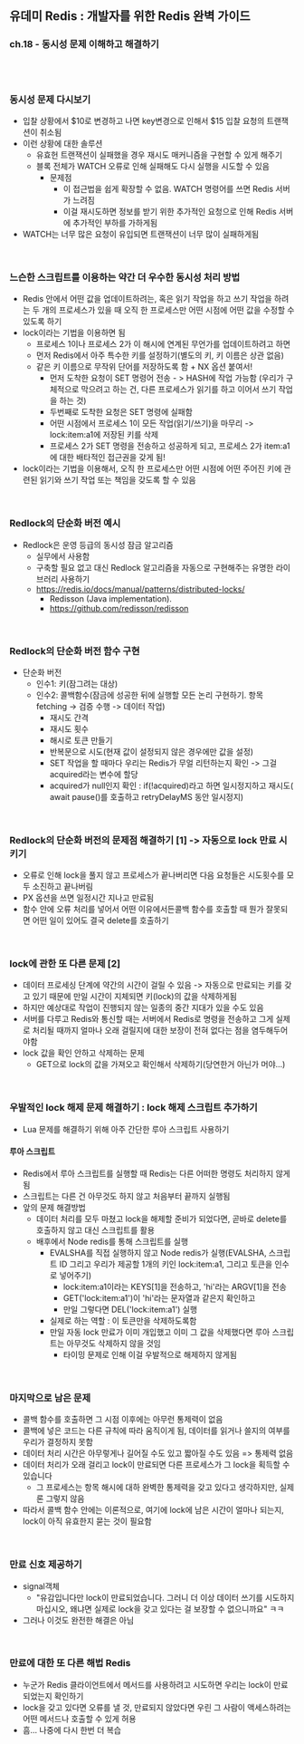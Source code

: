 ## 유데미 Redis : 개발자를 위한 Redis 완벽 가이드
### ch.18 - 동시성 문제 이해하고 해결하기

<br>
<br>


### 동시성 문제 다시보기
* 입찰 상황에서 $10로 변경하고 나면 key변경으로 인해서 $15 입찰 요청의 트랜잭션이 취소됨
* 이런 상황에 대한 솔루션
  * 유효헌 트랜잭션이 실패했을 경우 재시도 매커니즘을 구현할 수 있게 해주기
  * 블록 전체가 WATCH 오류로 인해 실패해도 다시 실행을 시도할 수 있음
    * 문제점
      * 이 접근법을 쉽게 확장할 수 없음. WATCH 명령어를 쓰면 Redis 서버가 느려짐
      * 이걸 재시도하면 정보를 받기 위한 추가적인 요청으로 인해 Redis 서버에 추가적인 부하를 가하게됨
* WATCH는 너무 많은 요청이 유입되면 트랜잭션이 너무 많이 실패하게됨


<br>


### 느슨한 스크립트를 이용하는 약간 더 우수한 동시성 처리 방법
* Redis 안에서 어떤 값을 업데이트하려는, 혹은 읽기 작업을 하고 쓰기 작업을 하려는 두 개의 프로세스가 있을 때 오직 한 프로세스만 어떤 시점에 어떤 값을 수정할 수 있도록 하기
* lock이라는 기법을 이용하면 됨
  * 프로세스 1이나 프로세스 2가 이 해시에 연계된 무언가를 업데이트하려고 하면
  * 먼저 Redis에서 아주 특수한 키를 설정하기(별도의 키, 키 이름은 상관 없음)
  * 같은 키 이름으로 무작위 단어를 저장하도록 함 + NX 옵션 붙여서!
    * 먼저 도착한 요청이 SET 명령어 전송 - > HASH에 작업 가능함 (우리가 구체적으로 막으려고 하는 건, 다른 프로세스가 읽기를 하고 이어서 쓰기 작업을 하는 것)
    * 두번째로 도착한 요청은 SET 명령에 실패함
    * 어떤 시점에서 프로세스 1이 모든 작업(읽기/쓰기)을 마무리 ->  lock:item:a1에 저장된 키를 삭제
    * 프로세스 2가 SET 명령을 전송하고 성공하게 되고, 프로세스 2가 item:a1에 대한 배타적인 접근권을 갖게 됨!
* lock이라는 기법을 이용해서, 오직 한 프로세스만 어떤 시점에 어떤 주어진 키에 관련된 읽기와 쓰기 작업 또는 책임을 갖도록 할 수 있음


<br>



### Redlock의 단순화 버전 예시
* Redlock은 운영 등급의 동시성 잠금 알고리즘
  * 실무에서 사용함
  * 구축할 필요 없고 대신 Redlock 알고리즘을 자동으로 구현해주는 유명한 라이브러리 사용하기
  * https://redis.io/docs/manual/patterns/distributed-locks/
    * Redisson (Java implementation).
    * https://github.com/redisson/redisson




<br>


### Redlock의 단순화 버전 함수 구현
* 단순화 버전
  * 인수1: 키(잠그려는 대상)
  * 인수2: 콜백함수(잠금에 성공한 뒤에 실행할 모든 논리 구현하기. 항목 fetching -> 검증 수행 -> 데이터 작업)
    * 재시도 간격
    * 재시도 횟수
    * 해시로 토큰 만들기
    * 반복문으로 시도(현재 값이 설정되지 않은 경우에만 값을 설정)
    * SET 작업을 할 때마다 우리는 Redis가 무얼 리턴하는지 확인 -> 그걸 acquired라는 변수에 할당 
    * acquired가 null인지 확인 : if(!acquired)라고 하면 일시정지하고 재시도( await pause()를 호출하고 retryDelayMS 동안 일시정지)


<br>


### Redlock의 단순화 버전의 문제점 해결하기 [1] -> 자동으로 lock 만료 시키기
* 오류로 인해 lock을 풀지 않고 프로세스가 끝나버리면 다음 요청들은 시도횟수를 모두 소진하고 끝나버림
* PX 옵션을 쓰면 일정시간 지나고 만료됨 
* 함수 안에 오류 처리를 넣어서 어떤 이유에서든콜백 함수를 호출할 때 뭔가 잘못되면 어떤 일이 있어도 결국 delete를 호출하기

<br>


### lock에 관한 또 다른 문제 [2]
* 데이터 프로세싱 단계에 약간의 시간이 걸릴 수 있음 -> 자동으로 만료되는 키를 갖고 있기 때문에 만일 시간이 지체되면 키(lock)의 값을 삭제하게됨
* 하지만 예상대로 작업이 진행되지 않는 일종의 중간 지대가 있을 수도 있음
* 서버를 다루고 Redis와 통신할 때는 서버에서 Redis로 명령을 전송하고 그게 실제로 처리될 때까지 얼마나 오래 걸릴지에 대한 보장이 전혀 없다는 점을 염두해두어야함
* lock 값을 확인 안하고 삭제하는 문제
  * GET으로 lock의 값을 가져오고 확인해서 삭제하기(당연한거 아닌가 머야...)


<br>


### 우발적인 lock 해제 문제 해결하기 : lock 해제 스크립트 추가하기
* Lua 문제를 해결하기 위해 아주 간단한 루아 스크립트 사용하기
#### 루아 스크립트
* Redis에서 루아 스크립트를 실행할 때 Redis는 다른 어떠한 명령도 처리하지 않게됨
* 스크립트는 다른 건 아무것도 하지 않고 처음부터 끝까지 실행됨
* 앞의 문제 해결방법
  * 데이터 처리를 모두 마쳤고 lock을 해제할 준비가 되었다면, 곧바로 delete를 호출하지 않고 대신 스크립트를 활용
  * 배후에서 Node redis를 통해 스크립트를 실행
    * EVALSHA를 직접 실행하지 않고 Node redis가 실행(EVALSHA, 스크립트 ID 그리고 우리가 제공할 1개의 키인 lock:item:a1, 그리고 토큰을 인수로 넣어주기)
      * lock:item:a1이라는 KEYS[1]을 전송하고, 'hi'라는 ARGV[1]을 전송
      * GET('lock:item:a1')이 'hi'라는 문자열과 같은지 확인하고
      * 만일 그렇다면 DEL('lock:item:a1') 실행
    * 실제로 하는 역할 : 이 토큰만을 삭제하도록함
    * 만일 자동 lock 만료가 이미 개입했고 이미 그 값을 삭제했다면 루아 스크립트는 아무것도 삭제하지 않을 것임
      * 타이밍 문제로 인해 이걸 우발적으로 해제하지 않게됨



<br>


### 마지막으로 남은 문제
* 콜백 함수를 호출하면 그 시점 이후에는 아무런 통제력이 없음
* 콜백에 넣은 코드는 다른 규칙에 따라 움직이게 됨, 데이터를 읽거나 쓸지의 여부를 우리가 결정하지 못함
* 데이터 처리 시간은 아무렇게나 길어질 수도 있고 짧아질 수도 있음 => 통제력 없음
* 데이터 처리가 오래 걸리고 lock이 만료되면 다른 프로세스가 그 lock을 획득할 수 있습니다
  * 그 프로세스는 항목 해시에 대하 완벽한 통제력을 갖고 있다고 생각하지만, 실제론 그렇지 않음
* 따라서 콜백 함수 안에는 이론적으로, 여기에 lock에 남은 시간이 얼마나 되는지, lock이 아직 유효한지 묻는 것이 필요함

<br>


### 만료 신호 제공하기
* signal객체
  * "유감입니다만 lock이 만료되었습니다. 그러니 더 이상 데이터 쓰기를 시도하지 마십시오, 왜냐면 실제로 lock을 갖고 있다는 걸 보장할 수 없으니까요" ㅋㅋ
* 그러나 이것도 완전한 해결은 아님

<br>


### 만료에 대한 또 다른 해법 Redis
* 누군가 Redis 클라이언트에서 메서드를 사용하려고 시도하면 우리는 lock이 만료되었는지 확인하기
* lock을 갖고 있다면 오류를 낼 것, 만료되지 않았다면 우린 그 사람이 액세스하려는 어떤 메서드나 호출할 수 있게 허용
* 흠... 나중에 다시 한번 더 복습
